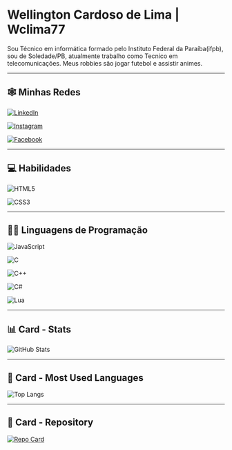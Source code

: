  # Wellington Cardoso de Lima | **Wclima77** 


Sou Técnico em informática formado pelo Instituto Federal da Paraíba(ifpb), sou de Soledade/PB, atualmente trabalho como Tecnico em telecomunicações. Meus robbies são jogar futebol e assistir animes.

_______________________________________________________

## 🕸 Minhas Redes
[![LinkedIn](https://img.shields.io/badge/LinkedIn-000?style=for-the-badge&logo=linkedin&logoColor=0E76A8)](https://www.linkedin.com/in/wellington-cardoso-de-lima-8b5745201/) 

 [![Instagram](https://img.shields.io/badge/Instagram-000?style=for-the-badge&logo=instagram)](https://instagram.com/wellington_c_lima_77?utm_source=qr&igshid=MzNlNGNkZWQ4Mg%3D%3D)

 [![Facebook](https://img.shields.io/badge/Facebook-000?style=for-the-badge&logo=facebook)](https://www.facebook.com/profile.php?id=100005157994929&mibextid=ZbWKwL)

_______________________________________________________

## 💻 Habilidades
![HTML5](https://img.shields.io/badge/HTML5-000?style=for-the-badge&logo=html5)

![CSS3](https://img.shields.io/badge/CSS3-000?style=for-the-badge&logo=css3&logoColor=264CE4)

_______________________________________________________

## 👨‍💻 Linguagens de Programação
![JavaScript](https://img.shields.io/badge/JavaScript-000?style=for-the-badge&logo=javascript)

![C](https://img.shields.io/badge/C-000?style=for-the-badge&logo=c)

![C++](https://img.shields.io/badge/C%2B%2B-000?style=for-the-badge&logo=c%2B%2B&logoColor=00599C)

![C#](https://img.shields.io/badge/C%23-000?style=for-the-badge&logo=c-sharp&logoColor=823085)

![Lua](https://img.shields.io/badge/LUA-000?style=for-the-badge&logo=LUA&logoColor=00599C)
_______________________________________________________

## 📊 Card - Stats

![GitHub Stats](https://github-readme-stats.vercel.app/api?username=Wclima77&theme=transparent&bg_color=00C&border_color=30A3DC&show_icons=true&icon_color=30A3DC&title_color=E94D5F&text_color=FFF)

_______________________________________________________

## 🧾 Card - Most Used Languages

![Top Langs](https://github-readme-stats-git-masterrstaa-rickstaa.vercel.app/api/top-langs/?username=Wclima77&bg_color=00C&border_color=30A3DC&title_color=E94D5F&text_color=FFF)

_______________________________________________________

## 📁 Card - Repository

[![Repo Card](https://github-readme-stats.vercel.app/api/pin/?username=Wclima77&repo=wclimarepo-&bg_color=00c&border_color=30A3DC&show_icons=true&icon_color=30A3DC&title_color=E94D5F&text_color=FFF)](https://github.com/Wclima77/wclimarepo-)